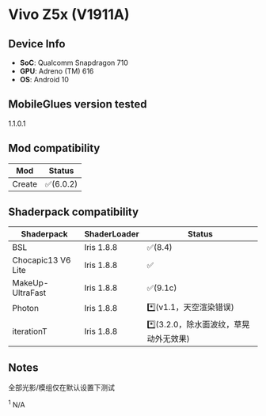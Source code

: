 # Vivo Z5x (V1911A)

## Device Info

- **SoC**: Qualcomm Snapdragon 710
- **GPU**: Adreno (TM) 616
- **OS**: Android 10

## MobileGlues version tested

1.1.0.1

## Mod compatibility

|**Mod**|**Status**|
|---|---|
| Create | ✅(6.0.2) |


## Shaderpack compatibility

|**Shaderpack** | **ShaderLoader** | **Status** 
|---|---|----|
| BSL | Iris 1.8.8 | ✅(8.4) |
| Chocapic13 V6 Lite | Iris 1.8.8 | ✅ |
| MakeUp-UltraFast | Iris 1.8.8 | ✅(9.1c) |
| Photon | Iris 1.8.8 | *️⃣(v1.1，天空渲染错误) |
| iterationT | Iris 1.8.8 | *️⃣(3.2.0，除水面波纹，草晃动外无效果)|

## Notes
全部光影/模组仅在默认设置下测试

<sup>1</sup> N/A
